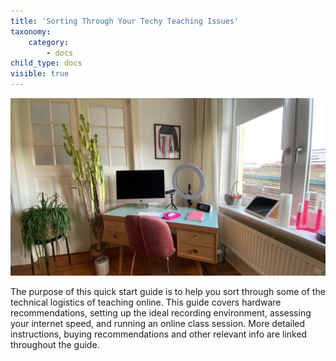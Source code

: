```yaml
---
title: 'Sorting Through Your Techy Teaching Issues'
taxonomy:
    category:
        - docs
child_type: docs
visible: true
---
```

![alt-text](room.jpg "Image of a room set up for video conferencing")

The purpose of this quick start guide is to help you sort through some of the technical logistics of teaching online. This guide covers hardware recommendations, setting up the ideal recording environment, assessing your internet speed, and running an online class session. More detailed instructions, buying recommendations and other relevant info are linked throughout the guide.
